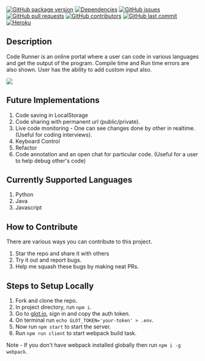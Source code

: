 [![GitHub package version](https://img.shields.io/github/package-json/v/itaditya/Code-Runner.svg?style=flat-square)](https://github.com/itaditya/Code-Runner) [![Dependencies](https://david-dm.org/itaditya/Code-Runner.svg?style=flat-square)](https://github.com/itaditya/Code-Runner/network/dependencies) [![GitHub issues](https://img.shields.io/github/issues/itaditya/Code-Runner.svg?style=flat-square)](https://github.com/itaditya/Code-Runner/issues) [![GitHub pull requests](https://img.shields.io/github/issues-pr/itaditya/Code-Runner.svg?style=flat-square)](https://github.com/itaditya/Code-Runner/pulls) [![GitHub contributors](https://img.shields.io/github/contributors/itaditya/Code-Runner.svg?style=flat-square)](https://github.com/itaditya/Code-Runner/graphs/contributors) [![GitHub last commit](https://img.shields.io/github/last-commit/itaditya/Code-Runner.svg?style=flat-square)](https://github.com/itaditya/Code-Runner/commits/master) [![Heroku](http://heroku-badge.herokuapp.com/?app=codingrunner&style=square&svg=1)](codingrunner.herokuapp.com)
 
## Description

 Code Runner is an online portal where a user can code in various languages and get the output of the program. Compile time and Run time errors are also shown. User has the ability to add custom input also.

![](https://i.imgur.com/8zOVrfH.gif)

## Future Implementations

 1. Code saving in LocalStorage
 2. Code sharing with permanent url (public/private).
 3. Live code monitoring - One can see changes done by other in realtime. (Useful for coding interviews).
 4. Keyboard Control
 5. Refactor
 6. Code annotation and an open chat for particular code. (Useful for a user to help debug other's code)
 
## Currently Supported Languages
 1. Python
 2. Java
 3. Javascript

## How to Contribute

 There are various ways you can contribute to this project.

  1. Star the repo and share it with others
  2. Try it out and report bugs.
  3. Help me squash these bugs by making neat PRs.

## Steps to Setup Locally

 1. Fork and clone the repo.
 2. In project directory, run `npm i`.
 3. Go to [glot.io](https://glot.io/account/token), sign in and copy the auth token.
 4. On terminal run `echo GLOT_TOKEN='your-token' > .env`.
 5. Now run `npm start` to start the server.
 6. Run `npm run client` to start webpack build task.

  Note - If you don't have webpack installed globally then run `npm i -g webpack`.
